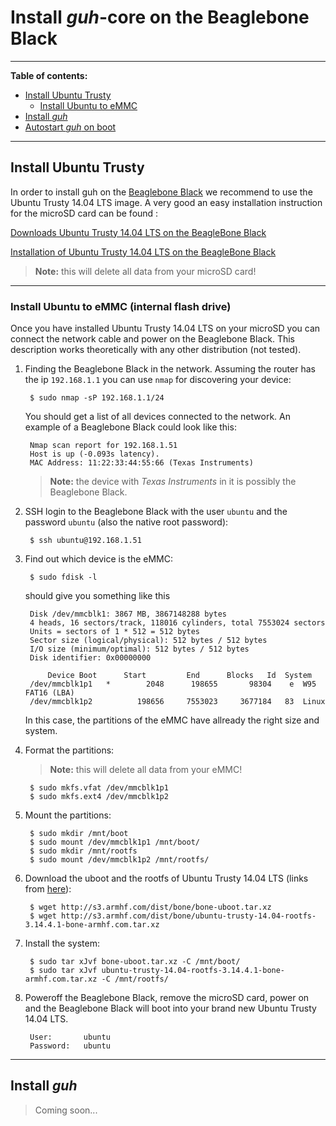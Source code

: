 # Install *guh*-core on the Beaglebone Black
--------------------------------------------
**Table of contents:**

* [Install Ubuntu Trusty](https://github.com/guh/guh/wiki/Beaglebone-Black#install-ubuntu-trusty)
    * [Install Ubuntu to eMMC](https://github.com/guh/guh/wiki/Beaglebone-Black#install-ubuntu-to-emmc-internal-flash-drive)
* [Install *guh*](https://github.com/guh/guh/wiki/Beaglebone-Black#install-guh)
* [Autostart *guh* on boot](https://github.com/guh/guh/wiki/Beaglebone-Black#autostart-guh-on-boot)

--------------------------------------------

## Install Ubuntu Trusty
In order to install guh on the [Beaglebone Black](http://beagleboard.org/black) we recommend to use the Ubuntu Trusty 14.04 LTS image. A very good an easy installation instruction for the microSD card can be found : 

[Downloads Ubuntu Trusty 14.04 LTS on the BeagleBone Black](http://www.armhf.com/download/)

[Installation of Ubuntu Trusty 14.04 LTS on the BeagleBone Black](http://www.armhf.com/boards/beaglebone-black/bbb-sd-install/)

> **Note:** this will delete all data from your microSD card!

--------------------------------------------
### Install Ubuntu to eMMC (internal flash drive)
Once you have installed Ubuntu Trusty 14.04 LTS on your microSD you can connect the network cable and power on the Beaglebone Black. This description works theoretically with any other distribution (not tested).

1. Finding the Beaglebone Black in the network. Assuming the router has the ip `192.168.1.1` you can use `nmap` for discovering your device:
    
        $ sudo nmap -sP 192.168.1.1/24
    
    You should get a list of all devices connected to the network. An example of a Beaglebone Black could look like this:
    
        Nmap scan report for 192.168.1.51
        Host is up (-0.093s latency).
        MAC Address: 11:22:33:44:55:66 (Texas Instruments)
        
    > **Note:** the device with *Texas Instruments* in it is possibly the Beaglebone Black.

2. SSH login to the Beaglebone Black with the user `ubuntu` and the password `ubuntu` (also the native root password): 
        
        $ ssh ubuntu@192.168.1.51
        
3. Find out which device is the eMMC:
    
        $ sudo fdisk -l
        
    should give you something like this
    
        Disk /dev/mmcblk1: 3867 MB, 3867148288 bytes
        4 heads, 16 sectors/track, 118016 cylinders, total 7553024 sectors
        Units = sectors of 1 * 512 = 512 bytes
        Sector size (logical/physical): 512 bytes / 512 bytes
        I/O size (minimum/optimal): 512 bytes / 512 bytes
        Disk identifier: 0x00000000
        
            Device Boot      Start         End      Blocks   Id  System
        /dev/mmcblk1p1   *        2048      198655       98304    e  W95 FAT16 (LBA)
        /dev/mmcblk1p2          198656     7553023     3677184   83  Linux

    In this case, the partitions of the eMMC have allready the right size and system.

4. Format the partitions:
    > **Note:** this will delete all data from your eMMC!
    
        $ sudo mkfs.vfat /dev/mmcblk1p1
        $ sudo mkfs.ext4 /dev/mmcblk1p2
    
5. Mount the partitions:
    
        $ sudo mkdir /mnt/boot
        $ sudo mount /dev/mmcblk1p1 /mnt/boot/
        $ sudo mkdir /mnt/rootfs
        $ sudo mount /dev/mmcblk1p2 /mnt/rootfs/
    
6. Download the uboot and the rootfs of Ubuntu Trusty 14.04 LTS (links from [here](http://www.armhf.com/download/)):
    
        $ wget http://s3.armhf.com/dist/bone/bone-uboot.tar.xz
        $ wget http://s3.armhf.com/dist/bone/ubuntu-trusty-14.04-rootfs-3.14.4.1-bone-armhf.com.tar.xz
    
7. Install the system:
    
        $ sudo tar xJvf bone-uboot.tar.xz -C /mnt/boot/
        $ sudo tar xJvf ubuntu-trusty-14.04-rootfs-3.14.4.1-bone-armhf.com.tar.xz -C /mnt/rootfs/
    
8. Poweroff the Beaglebone Black, remove the microSD card, power on and the Beaglebone Black will boot into your brand new Ubuntu Trusty 14.04 LTS.
    
        User:       ubuntu
        Password:   ubuntu
        
--------------------------------------------
## Install *guh*

> Coming soon...










